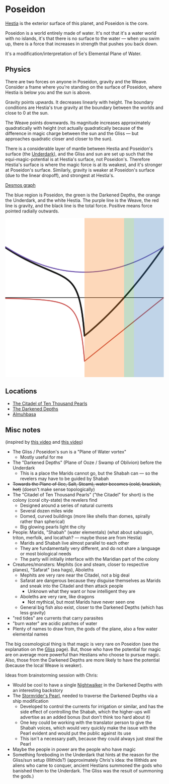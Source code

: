 # Poseidon

[Hestia](./Hestia.md) is the exterior surface of this planet, and Poseidon is the core.

Poseidon is a world entirely made of water. It's not that it's a water world with no islands, it's that there is no surface to the water — when you swim up, there is a force that increases in strength that pushes you back down.

It's a modification/interpretation of 5e's Elemental Plane of Water.

## Physics

There are two forces on anyone in Poseidon, gravity and the Weave. Consider a frame where you're standing on the surface of Poseidon, where Hestia is below you and the sun is above.

Gravity points upwards. It decreases linearly with height. The boundary conditions are Hestia's true gravity at the boundary between the worlds and close to 0 at the sun.

The Weave points downwards. Its magnitude increases approximately quadratically with height (not actually quadratically because of the difference in magic charge between the sun and the Gliss — but approaches quadratic closer and closer to the sun).

There is a considerable layer of mantle between Hestia and Poseidon's surface (the [Underdark](./Underdark.md)), and the Gliss and sun are set up such that the equi-magic-potential is at Hestia's surface, not Poseidon's. Therefore Hestia's surface is where the magic force is at its weakest, and it's stronger at Poseidon's surface. Similarly, gravity is weaker at Poseidon's surface (due to the linear dropoff), and strongest at Hestia's.

[Desmos graph](https://www.desmos.com/calculator/po5ucvvqh4)

The blue region is Poseidon, the green is the Darkened Depths, the orange the Underdark, and the white Hestia. The purple line is the Weave, the red line is gravity, and the black line is the total force. Positive means force pointed radially outwards.

![Desmos graph](./Images/forces.png)

## Locations

- [The Citadel of Ten Thousand Pearls](./Poseidon/Citadel.md)
- [The Darkened Depths](./Poseidon/Darkened_Depths.md)
- [Almuhbasa](./Poseidon/Almuhbasa.md)

## Misc notes

(inspired by [this video](https://youtu.be/ksAu3OHMZzo) and [this video](https://youtu.be/5U-PYEMReI0))

- The Gliss / Poseidon's sun is a "Plane of Water vortex"
  - Mostly useful for me
- The "Darkened Depths" (Plane of Ooze / Swamp of Oblivion) before the Underdark
  - This is a place the Marids cannot go, but the Shabah can — so the revelers may have to be guided by Shabah
- ~~Towards the Plane of (Ice, Salt, Steam), water becomes (cold, brackish, hot)~~ (doesn't make sense topologically)
- The "Citadel of Ten Thousand Pearls" ("the Citadel" for short) is the colony (coral city-state) the revelers find
  - Designed around a series of natural currents
  - Several dozen miles wide
  - Domed, curved buildings (more like shells than domes, spirally rather than spherical)
  - Big glowing pearls light the city
- People: Marids, "Shabah" (water elementals) (what about sahuagin, triton, merfolk, and locathah? — maybe those are from Hestia)
  - Marids and Shabah live almost parallel to each other
  - They are fundamentally very different, and do not share a language or most biological needs
  - The party will initially interface with the Maridian part of the colony
- Creatures/monsters: Mephits (ice and steam, closer to respective planes), "Safarat" (sea hags), Aboleths
  - Mephits are very rare near the Citadel, not a big deal
  - Safarat are dangerous because they disguise themselves as Marids and sneak into the Citadel and then attack people
    - Unknown what they want or how intelligent they are
  - Aboleths are very rare, like dragons
    - Not mythical, but most Marids have never seen one
  - General big fish also exist, closer to the Darkened Depths (which has less gravity)
- "red tides" are currents that carry parasites
- "burn water" are acidic patches of water
- Plenty of names to draw from, the gods of the plane, also a few water elemental names

The big cosmological thing is that magic is very rare on Poseidon (see the explanation on the [Gliss](./Gliss.md) page). But, those who have the potential for magic are on average more powerful than Hestians who choose to pursue magic. Also, those from the Darkened Depths are more likely to have the potential (because the local Weave is weaker).

Ideas from brainstorming session with Chris:

- Would be cool to have a single [Nightwalker](https://forgottenrealms.fandom.com/wiki/Nightwalker) in the Darkened Depths with an interesting backstory
- The [Stormrider's Pearl](https://forgottenrealms.fandom.com/wiki/Storm_rider%27s_pearl), needed to traverse the Darkened Depths via a ship modification
  - Developed to control the currents for irrigation or similar, and has the side effect of controlling the Shabah, which the higher-ups will advertise as an added bonus (but don't think too hard about it)
  - One key could be working with the translator person to give the Shabah voices, which would very quickly make the issue with the Pearl evident and would put the public against its use
  - This isn't a necessary path, because they could always just steal the Pearl
- Maybe the people in power are the people who have magic
- Something foreboding in the Underdark that hints at the reason for the Gliss/sun setup (Illithids?) (approximately Chris's idea: the Illithids are aliens who came to conquer, ancient Hestians summoned the gods who banished them to the Underdark. The Gliss was the result of summoning the gods.)
